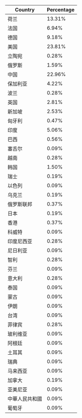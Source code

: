 | Country | Percentage |
| ------- | ---------- |
| 荷兰 | 13.31% |
| 法国 | 6.94% |
| 德国 | 9.18% |
| 美国 | 23.81% |
| 立陶宛 | 0.28% |
| 俄罗斯 | 1.59% |
| 中国 | 22.96% |
| 保加利亚 | 4.22% |
| 波兰 | 0.28% |
| 英国 | 2.81% |
| 新加坡 | 2.53% |
| 匈牙利 | 0.47% |
| 印度 | 5.06% |
| 巴西 | 0.56% |
| 塞舌尔 | 0.09% |
| 越南 | 0.28% |
| 韩国 | 1.50% |
| 瑞士 | 0.19% |
| 以色列 | 0.09% |
| 乌克兰 | 0.19% |
| 俄罗斯联邦 | 0.37% |
| 日本 | 0.19% |
| 香港 | 0.37% |
| 科威特 | 0.09% |
| 印度尼西亚 | 0.28% |
| 尼日利亚 | 0.09% |
| 智利 | 0.28% |
| 芬兰 | 0.09% |
| 意大利 | 0.28% |
| 泰国 | 0.09% |
| 蒙古 | 0.09% |
| 伊朗 | 0.09% |
| 台湾 | 0.09% |
| 菲律宾 | 0.28% |
| 玻利维亚 | 0.09% |
| 阿根廷 | 0.09% |
| 土耳其 | 0.09% |
| 瑞典 | 0.09% |
| 马来西亚 | 0.09% |
| 加拿大 | 0.19% |
| 亚美尼亚 | 0.09% |
| 中華人民共和國 | 0.09% |
| 葡萄牙 | 0.09% |
